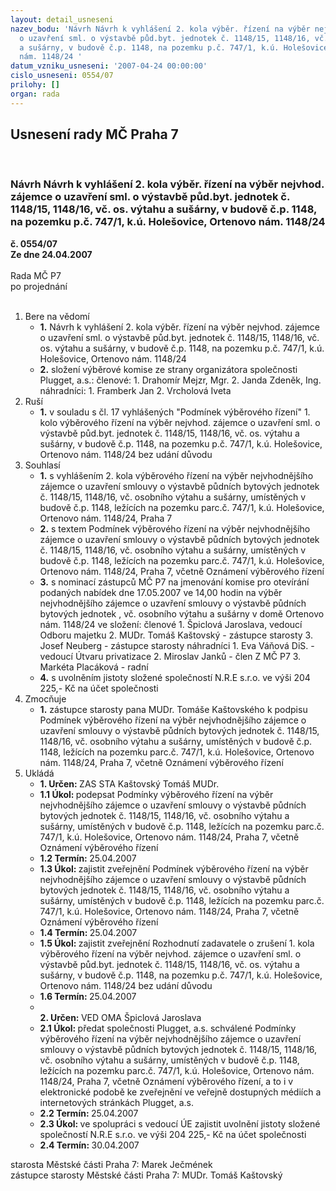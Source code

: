 ```yaml
---
layout: detail_usneseni
nazev_bodu: 'Návrh Návrh k vyhlášení 2. kola výběr. řízení na výběr nejvhod. zájemce
  o uzavření sml. o výstavbě půd.byt. jednotek č. 1148/15, 1148/16, vč. os. výtahu
  a sušárny, v budově č.p. 1148, na pozemku p.č. 747/1, k.ú. Holešovice, Ortenovo
  nám. 1148/24 '
datum_vzniku_usneseni: '2007-04-24 00:00:00'
cislo_usneseni: 0554/07
prilohy: []
organ: rada
---
```

<div id="ucUsn_pList" class="usn">
	<span><h2>Usnesení rady MČ Praha 7 </h2>
<br></span><div class="standBody">
<span><h3>Návrh Návrh k vyhlášení 2. kola výběr. řízení na výběr nejvhod. zájemce o uzavření sml. o výstavbě půd.byt. jednotek č. 1148/15, 1148/16, vč. os. výtahu a sušárny, v budově č.p. 1148, na pozemku p.č. 747/1, k.ú. Holešovice, Ortenovo nám. 1148/24 </h3></span><div class="center">
		<strong>č. 0554/07</strong><br>
	</div>
<div class="center">
		<strong>Ze dne 24.04.2007</strong><br><br>
	</div>Rada MČ P7<br> po projednání<br><br><ol>
<li>Bere na vědomí<ul>
<li>
<strong>1.</strong> Návrh k vyhlášení 2. kola výběr. řízení na výběr nejvhod. zájemce o uzavření sml. o výstavbě půd.byt. jednotek č. 1148/15, 1148/16, vč. os. výtahu a sušárny, v budově č.p. 1148, na pozemku p.č. 747/1, k.ú. Holešovice, Ortenovo nám. 1148/24 </li>
<li>
<strong>2.</strong> složení výběrové komise ze strany organizátora společnosti Plugget, a.s.:    členové:                                                                                                                     1. Drahomír Mejzr, Mgr.                                                                                          2. Janda Zdeněk, Ing.                                                                                   náhradníci:                                                                                                                       1. Framberk Jan                                                                                                              2. Vrcholová Iveta  </li>
</ul>
</li>
<li>Ruší<ul><li>
<strong>1.</strong> v souladu s čl. 17 vyhlášených "Podmínek výběrového řízení" 1. kolo výběrového řízení na výběr nejvhod. zájemce o uzavření sml. o výstavbě půd.byt. jednotek č. 1148/15, 1148/16, vč. os. výtahu a sušárny, v budově č.p. 1148, na pozemku p.č. 747/1, k.ú. Holešovice, Ortenovo nám. 1148/24  bez udání důvodu </li></ul>
</li>
<li>Souhlasí<ul>
<li>
<strong>1.</strong> s vyhlášením 2. kola výběrového řízení na výběr nejvhodnějšího zájemce o uzavření smlouvy o výstavbě půdních bytových jednotek č. 1148/15, 1148/16, vč. osobního výtahu a sušárny, umístěných v budově č.p. 1148, ležících na pozemku parc.č. 747/1, k.ú. Holešovice, Ortenovo nám. 1148/24, Praha 7</li>
<li>
<strong>2.</strong> s textem Podmínek výběrového řízení na výběr nejvhodnějšího zájemce o uzavření smlouvy o výstavbě půdních bytových jednotek č. 1148/15, 1148/16, vč. osobního výtahu a sušárny, umístěných v budově č.p. 1148, ležících na pozemku parc.č. 747/1, k.ú. Holešovice, Ortenovo nám. 1148/24, Praha 7, včetně Oznámení výběrového řízení</li>
<li>
<strong>3.</strong> s nominací zástupců MČ P7 na jmenování komise pro otevírání podaných nabídek dne 17.05.2007 ve 14,00 hodin na výběr nejvhodnějšího zájemce o uzavření smlouvy o výstavbě půdních bytových jednotek , vč. osobního výtahu a sušárny v domě Ortenovo nám. 1148/24 ve složení:                                                             členové                                                                                                                     1.  Špiclová Jaroslava, vedoucí Odboru majetku                                                           2.  MUDr. Tomáš Kaštovský -  zástupce starosty                                                                                               3.  Josef Neuberg - zástupce starosty                                                                                    náhradníci                                                                                                                 1. Eva Váňová DiS. - vedoucí Útvaru privatizace                                                                                                                       2. Miroslav Janků - člen Z MČ P7                                                                                   3. Markéta Placáková - radní </li>
<li>
<strong>4.</strong> s uvolněním jistoty složené společností N.R.E s.r.o. ve výši 204 225,- Kč na účet společnosti  </li>
</ul>
</li>
<li>Zmocňuje<ul><li>
<strong>1.</strong> zástupce starosty pana MUDr. Tomáše Kaštovského k podpisu Podmínek výběrového řízení na výběr nejvhodnějšího  zájemce o uzavření smlouvy o výstavbě půdních bytových jednotek č. 1148/15, 1148/16, vč. osobního výtahu a sušárny, umístěných v budově č.p. 1148, ležících na pozemku parc.č. 747/1, k.ú. Holešovice, Ortenovo nám. 1148/24, Praha 7, včetně Oznámení výběrového řízení  </li></ul>
</li>
<li>Ukládá<ul>
<li>
<strong>1. Určen: </strong>ZAS STA Kaštovský Tomáš MUDr.</li>
<li>
<strong>1.1 Úkol: </strong>podepsat Podmínky výběrového řízení na výběr nejvhodnějšího  zájemce o uzavření smlouvy o výstavbě půdních bytových jednotek č. 1148/15, 1148/16, vč. osobního výtahu a sušárny, umístěných v budově č.p. 1148, ležících na pozemku parc.č. 747/1, k.ú. Holešovice, Ortenovo nám. 1148/24, Praha 7, včetně Oznámení výběrového řízení</li>
<li>
<strong>1.2 Termín: </strong>25.04.2007</li>
<li>
<strong>1.3 Úkol: </strong>zajistit zveřejnění Podmínek  výběrového řízení na výběr nejvhodnějšího  zájemce o uzavření smlouvy o výstavbě půdních bytových jednotek č. 1148/15, 1148/16, vč. osobního výtahu a sušárny, umístěných v budově č.p. 1148, ležících na pozemku parc.č. 747/1, k.ú. Holešovice, Ortenovo nám. 1148/24, Praha 7, včetně Oznámení výběrového řízení</li>
<li>
<strong>1.4 Termín: </strong>25.04.2007</li>
<li>
<strong>1.5 Úkol: </strong>zajistit zveřejnění Rozhodnutí zadavatele o zrušení 1. kola výběrového řízení na výběr nejvhod. zájemce o uzavření sml. o výstavbě půd.byt. jednotek č. 1148/15, 1148/16, vč. os. výtahu a sušárny, v budově č.p. 1148, na pozemku p.č. 747/1, k.ú. Holešovice, Ortenovo nám. 1148/24  bez udání důvodu </li>
<li>
<strong>1.6 Termín: </strong>25.04.2007</li>
<li>
<strong><br>2. Určen: </strong>VED OMA Špiclová Jaroslava</li>
<li>
<strong>2.1 Úkol: </strong>předat společnosti Plugget, a.s. schválené Podmínky  výběrového řízení na výběr nejvhodnějšího  zájemce o uzavření smlouvy o výstavbě půdních bytových jednotek č. 1148/15, 1148/16, vč. osobního výtahu a sušárny, umístěných v budově č.p. 1148, ležících na pozemku parc.č. 747/1, k.ú. Holešovice, Ortenovo nám. 1148/24, Praha 7, včetně Oznámení výběrového řízení, a to i v elektronické podobě ke zveřejnění ve veřejně dostupných médiích a internetových stránkách Plugget, a.s.</li>
<li>
<strong>2.2 Termín: </strong>25.04.2007</li>
<li>
<strong>2.3 Úkol: </strong>ve spolupráci s vedoucí ÚE zajistit uvolnění jistoty složené společností N.R.E s.r.o. ve výši 204 225,- Kč na účet společnosti</li>
<li>
<strong>2.4 Termín: </strong>30.04.2007</li>
</ul>
</li>
</ol>starosta Městské části Praha 7: Marek Ječmének<br>zástupce starosty Městské části Praha 7: MUDr. Tomáš Kaštovský 
</div>
</div>